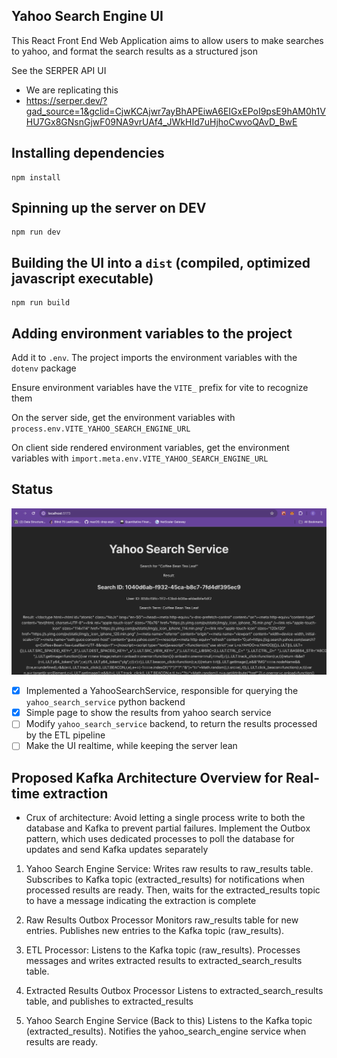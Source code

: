 ## Yahoo Search Engine UI

This React Front End Web Application aims to allow users to make searches to yahoo, and format the search results as a structured json

See the SERPER API UI

- We are replicating this
- https://serper.dev/?gad_source=1&gclid=CjwKCAjwr7ayBhAPEiwA6EIGxEPoI9psE9hAM0h1VHU7Gx8GNsnGjwF09NA9vrUAf4_JWkHId7uHjhoCwvoQAvD_BwE

## Installing dependencies

```
npm install
```

## Spinning up the server on DEV

```
npm run dev
```

## Building the UI into a `dist` (compiled, optimized javascript executable)

```
npm run build
```

## Adding environment variables to the project

Add it to `.env`. The project imports the environment variables with the `dotenv` package

Ensure environment variables have the `VITE_` prefix for vite to recognize them

On the server side, get the environment variables with `process.env.VITE_YAHOO_SEARCH_ENGINE_URL`

On client side rendered environment variables, get the environment variables with `import.meta.env.VITE_YAHOO_SEARCH_ENGINE_URL`

## Status

![Demo](./images/prototype_20240522.png)

- [x] Implemented a YahooSearchService, responsible for querying the `yahoo_search_service` python backend
- [x] Simple page to show the results from yahoo search service
- [ ] Modify `yahoo_search_service` backend, to return the results processed by the ETL pipeline
- [ ] Make the UI realtime, while keeping the server lean

## Proposed Kafka Architecture Overview for Real-time extraction

- Crux of architecture: Avoid letting a single process write to both the database and Kafka to prevent partial failures. Implement the Outbox pattern, which uses dedicated processes to poll the database for updates and send Kafka updates separately

1. Yahoo Search Engine Service:
   Writes raw results to raw_results table.
   Subscribes to Kafka topic (extracted_results) for notifications when processed results are ready.
   Then, waits for the extracted_results topic to have a message indicating the extraction is complete

2. Raw Results Outbox Processor
   Monitors raw_results table for new entries.
   Publishes new entries to the Kafka topic (raw_results).

3. ETL Processor:
   Listens to the Kafka topic (raw_results).
   Processes messages and writes extracted results to extracted_search_results table.

4. Extracted Results Outbox Processor
   Listens to extracted_search_results table, and publishes to extracted_results

5. Yahoo Search Engine Service (Back to this)
   Listens to the Kafka topic (extracted_results).
   Notifies the yahoo_search_engine service when results are ready.
